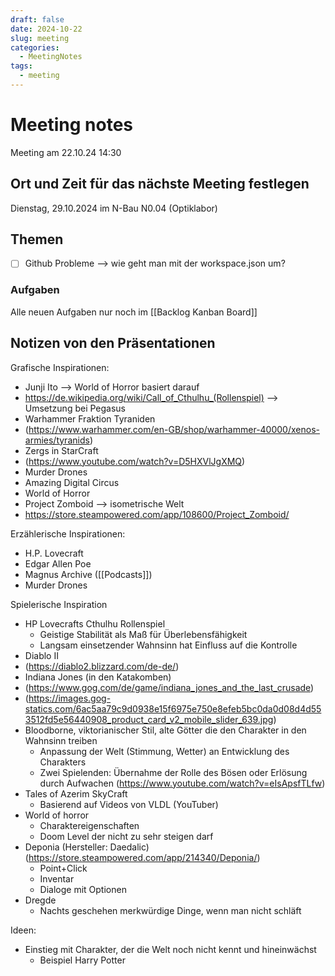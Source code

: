 ```yaml
---
draft: false
date: 2024-10-22
slug: meeting
categories:
  - MeetingNotes
tags:
  - meeting
---
```



# Meeting notes

Meeting am 22.10.24 14:30



## Ort und Zeit für das nächste Meeting festlegen

Dienstag, 29.10.2024 im N-Bau N0.04 (Optiklabor)

## Themen
- [ ] Github Probleme --> wie geht man mit der workspace.json um?

### Aufgaben

Alle neuen Aufgaben nur noch im [[Backlog Kanban Board]]

## Notizen von den Präsentationen

Grafische Inspirationen:
- Junji Ito --> World of Horror basiert darauf
- https://de.wikipedia.org/wiki/Call_of_Cthulhu_(Rollenspiel) --> Umsetzung bei Pegasus
- Warhammer Fraktion Tyraniden
- (https://www.warhammer.com/en-GB/shop/warhammer-40000/xenos-armies/tyranids)
- Zergs in StarCraft
- (https://www.youtube.com/watch?v=D5HXVlJgXMQ)
- Murder Drones
- Amazing Digital Circus
- World of Horror
- Project Zomboid --> isometrische Welt
- https://store.steampowered.com/app/108600/Project_Zomboid/

Erzählerische Inspirationen:
- H.P. Lovecraft
- Edgar Allen Poe
- Magnus Archive ([[Podcasts]])
- Murder Drones

Spielerische Inspiration
- HP Lovecrafts Cthulhu Rollenspiel
	- Geistige Stabilität als Maß für Überlebensfähigkeit
	- Langsam einsetzender Wahnsinn hat Einfluss auf die Kontrolle
- Diablo II
- (https://diablo2.blizzard.com/de-de/)
- Indiana Jones (in den Katakomben)
- (https://www.gog.com/de/game/indiana_jones_and_the_last_crusade)
- (https://images.gog-statics.com/6ac5aa79c9d0938e15f6975e750e8efeb5bc0da0d08d4d553512fd5e56440908_product_card_v2_mobile_slider_639.jpg)
- Bloodborne, viktorianischer Stil, alte Götter die den Charakter in den Wahnsinn treiben
	- Anpassung der Welt (Stimmung, Wetter) an Entwicklung des Charakters
	- Zwei Spielenden: Übernahme der Rolle des Bösen oder Erlösung durch Aufwachen
	(https://www.youtube.com/watch?v=eIsApsfTLfw)
- Tales of Azerim SkyCraft
	- Basierend auf Videos von VLDL (YouTuber)
- World of horror
	- Charaktereigenschaften
	- Doom Level der nicht zu sehr steigen darf
- Deponia (Hersteller: Daedalic)
(https://store.steampowered.com/app/214340/Deponia/)
	- Point+Click
	- Inventar
	- Dialoge mit Optionen
- Dregde
	- Nachts geschehen merkwürdige Dinge, wenn man nicht schläft

Ideen:
- Einstieg mit Charakter, der die Welt noch nicht kennt und hineinwächst
	- Beispiel Harry Potter